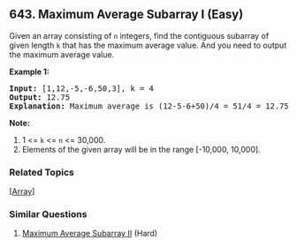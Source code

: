 <!--|This file generated by command(leetcode description); DO NOT EDIT.    |-->
<!--+----------------------------------------------------------------------+-->
<!--|@author    Openset <openset.wang@gmail.com>                           |-->
<!--|@link      https://github.com/openset                                 |-->
<!--|@home      https://github.com/openset/leetcode                        |-->
<!--+----------------------------------------------------------------------+-->

## 643. Maximum Average Subarray I (Easy)

<p>
Given an array consisting of <code>n</code> integers, find the contiguous subarray of given length <code>k</code> that has the maximum average value. And you need to output the maximum average value.
</p>

<p><b>Example 1:</b><br />
<pre>
<b>Input:</b> [1,12,-5,-6,50,3], k = 4
<b>Output:</b> 12.75
<b>Explanation:</b> Maximum average is (12-5-6+50)/4 = 51/4 = 12.75
</pre>
</p>

<p><b>Note:</b><br>
<ol>
<li>1 <= <code>k</code> <= <code>n</code> <= 30,000.</li>
<li>Elements of the given array will be in the range [-10,000, 10,000].</li>
</ol>
</p>

### Related Topics
  [[Array](https://github.com/openset/leetcode/tree/master/tag/array/README.md)]

### Similar Questions
  1. [Maximum Average Subarray II](https://github.com/openset/leetcode/tree/master/problems/maximum-average-subarray-ii) (Hard)
